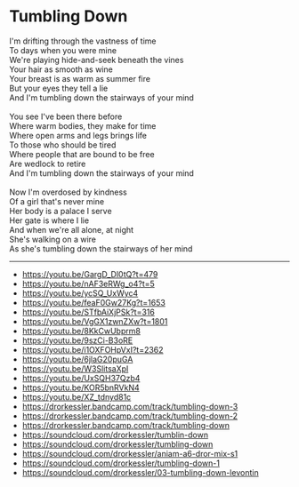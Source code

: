 # Tumbling Down

I'm drifting through the vastness of time\
To days when you were mine\
We're playing hide-and-seek beneath the vines\
Your hair as smooth as wine\
Your breast is as warm as summer fire\
But your eyes they tell a lie\
And I'm tumbling down the stairways of your mind\
\
You see I've been there before\
Where warm bodies, they make for time\
Where open arms and legs brings life\
To those who should be tired\
Where people that are bound to be free\
Are wedlock to retire\
And I'm tumbling down the stairways of your mind\
\
Now I'm overdosed by kindness\
Of a girl that's never mine\
Her body is a palace I serve\
Her gate is where I lie\
And when we're all alone, at night\
She's walking on a wire\
As she's tumbling down the stairways of her mind

---
- https://youtu.be/GargD_Dl0tQ?t=479
- https://youtu.be/nAF3eRWg_o4?t=5
- https://youtu.be/ycSQ_UxWyc4
- https://youtu.be/feaF0Gw27Kg?t=1653
- https://youtu.be/STfbAiXjPSk?t=316
- https://youtu.be/VgGX1zwnZXw?t=1801
- https://youtu.be/8KkCwUbprm8
- https://youtu.be/9szCi-B3oRE
- https://youtu.be/i1OXFOHpVxI?t=2362
- https://youtu.be/6jlaG20puGA
- https://youtu.be/W3SlitsaXpI
- https://youtu.be/UxSQH37Qzb4
- https://youtu.be/KOR5bnRVkN4
- https://youtu.be/XZ_tdnyd81c
- https://drorkessler.bandcamp.com/track/tumbling-down-3
- https://drorkessler.bandcamp.com/track/tumbling-down-2
- https://drorkessler.bandcamp.com/track/tumbling-down
- https://soundcloud.com/drorkessler/tumblin-down
- https://soundcloud.com/drorkessler/tumbling-down
- https://soundcloud.com/drorkessler/aniam-a6-dror-mix-s1
- https://soundcloud.com/drorkessler/tumbling-down-1
- https://soundcloud.com/drorkessler/03-tumbling-down-levontin

